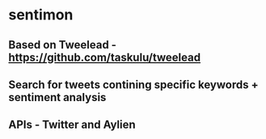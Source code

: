 # sentimon

## Based on Tweelead - https://github.com/taskulu/tweelead

## Search for tweets contining specific keywords + sentiment analysis

## APIs - Twitter and Aylien
